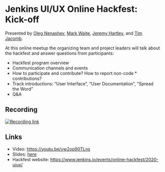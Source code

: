 # Jenkins UI/UX Online Hackfest: Kick-off

Presented by [Oleg Nenashev](https://www.jenkins.io/blog/authors/oleg_nenashev/),
[Mark Waite](https://www.jenkins.io/blog/authors/markewaite/),
[Jeremy Hartley](https://www.jenkins.io/blog/authors/jphartley/), and
[Tim Jacomb](https://www.jenkins.io/blog/authors/timja/).

At this online meetup the organizing team and project leaders will talk about the hackfest and answer questions from participants:

* Hackfest program overview
* Communication channels and events
* How to participate and contribute? How to report non-code * contributions?
* Track introductions: “User Interface”, “User Documentation”, “Spread the Word”
* Q&A

## Recording

[![Recording link](https://img.youtube.com/vi/yw2op90TLns/0.jpg)](http://www.youtube.com/watch?v=yw2op90TLns)

## Links

* Video: https://youtu.be/yw2op90TLns
* Slides: [here](./slides)
* Hackfest website: https://www.jenkins.io/events/online-hackfest/2020-uiux/
